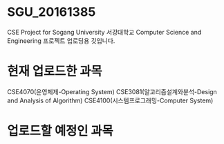 # SGU_20161385

CSE Project for Sogang University
서강대학교 Computer Science and Engineering 프로젝트 업로딩용 깃입니다.

# 현재 업로드한 과목

CSE4070(운영체제-Operating System)
CSE3081(알고리즘설계와분석-Design and Analysis of Algorithm)
CSE4100(시스템프로그래밍-Computer System)

# 업로드할 예정인 과목

